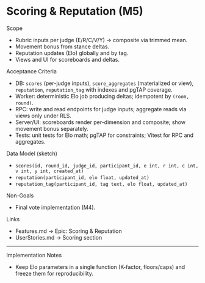 # Scoring & Reputation (M5)

Scope

- Rubric inputs per judge (E/R/C/V/Y) → composite via trimmed mean.
- Movement bonus from stance deltas.
- Reputation updates (Elo) globally and by tag.
- Views and UI for scoreboards and deltas.

Acceptance Criteria

- DB: `scores` (per-judge inputs), `score_aggregates` (materialized or view),
  `reputation`, `reputation_tag` with indexes and pgTAP coverage.
- Worker: deterministic Elo job producing deltas; idempotent by `(room, round)`.
- RPC: write and read endpoints for judge inputs; aggregate reads via views only
  under RLS.
- Server/UI: scoreboards render per-dimension and composite; show movement bonus
  separately.
- Tests: unit tests for Elo math; pgTAP for constraints; Vitest for RPC and
  aggregates.

Data Model (sketch)

- `scores(id, round_id, judge_id, participant_id, e int, r int, c int, v int, y
int, created_at)`
- `reputation(participant_id, elo float, updated_at)`
- `reputation_tag(participant_id, tag text, elo float, updated_at)`

Non-Goals

- Final vote implementation (M4).

Links

- Features.md → Epic: Scoring & Reputation
- UserStories.md → Scoring section

---

Implementation Notes

- Keep Elo parameters in a single function (K-factor, floors/caps) and freeze
  them for reproducibility.
